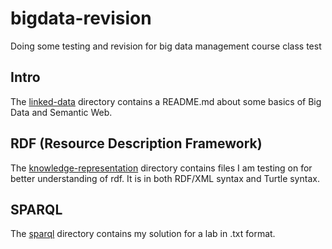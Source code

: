 # bigdata-revision
Doing some testing and revision for big data management course class test

## Intro
The [linked-data](linked-data) directory contains a README.md about some basics of Big Data and Semantic Web.

## RDF (Resource Description Framework)
The [knowledge-representation](knowledge_representation) directory contains files I am testing on for better understanding of rdf. It is in both RDF/XML syntax and Turtle syntax.

## SPARQL
The [sparql](sparql) directory contains my solution for a lab in .txt format.